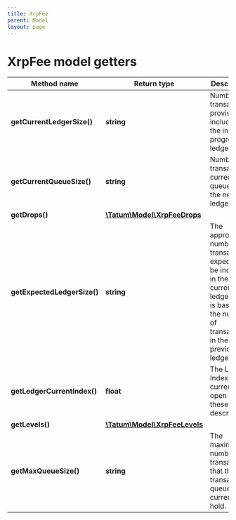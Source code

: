 ```yaml
---
title: XrpFee
parent: Model
layout: page
---
```


# XrpFee model getters

Method name | Return type | Description | Notes
------------ | ------------- | ------------- | -------------
**getCurrentLedgerSize()** | **string** | Number of transactions provisionally included in the in-progress ledger. | [optional]
**getCurrentQueueSize()** | **string** | Number of transactions currently queued for the next ledger. | [optional]
**getDrops()** | [**\Tatum\Model\XrpFeeDrops**](../XrpFeeDrops) |  | [optional]
**getExpectedLedgerSize()** | **string** | The approximate number of transactions expected to be included in the current ledger. This is based on the number of transactions in the previous ledger. | [optional]
**getLedgerCurrentIndex()** | **float** | The Ledger Index of the current open ledger these stats describe. | [optional]
**getLevels()** | [**\Tatum\Model\XrpFeeLevels**](../XrpFeeLevels) |  | [optional]
**getMaxQueueSize()** | **string** | The maximum number of transactions that the transaction queue can currently hold. | [optional]

